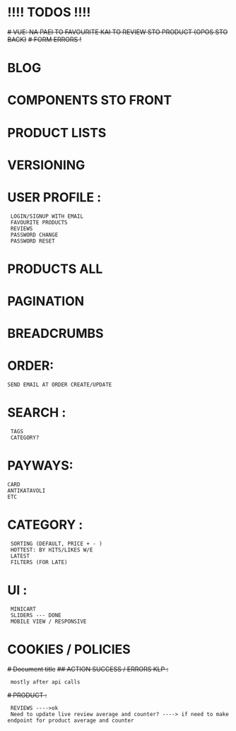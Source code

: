 # !!!! TODOS !!!!
~~# VUE: NA PAEI TO FAVOURITE KAI TO REVIEW STO PRODUCT (OPOS STO BACK)~~
~~# FORM ERRORS !~~
# BLOG
# COMPONENTS STO FRONT
# PRODUCT LISTS
# VERSIONING
# USER PROFILE :
```
 LOGIN/SIGNUP WITH EMAIL
 FAVOURITE PRODUCTS
 REVIEWS
 PASSWORD CHANGE
 PASSWORD RESET
```
# PRODUCTS ALL
# PAGINATION
# BREADCRUMBS
# ORDER:
```
SEND EMAIL AT ORDER CREATE/UPDATE

```
# SEARCH :
```
 TAGS
 CATEGORY?
```
# PAYWAYS:
```
CARD
ANTIKATAVOLI
ETC
```
# CATEGORY :
```
 SORTING (DEFAULT, PRICE + - )
 HOTTEST: BY HITS/LIKES W/E
 LATEST
 FILTERS (FOR LATE)
```

# UI :
```
 MINICART
 SLIDERS --- DONE
 MOBILE VIEW / RESPONSIVE
```

# COOKIES / POLICIES

~~# Document title~~
~~## ACTION SUCCESS / ERRORS KLP :~~
```
 mostly after api calls
```
~~# PRODUCT :~~
```
 REVIEWS ---->ok
 Need to update live review average and counter? ----> if need to make endpoint for product average and counter
```

